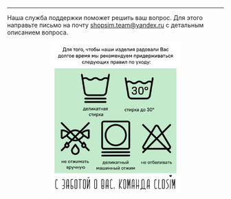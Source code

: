***

Наша служба поддержки поможет решить ваш вопрос.
Для этого направьте письмо на почту shopsim.team@yandex.ru с детальным описанием вопроса.


<div style="text-align:center"><img src="wash.jpg" width="60%" height="60%"/></div>

